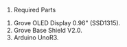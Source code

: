 1. Required Parts
<ol>
<li>Grove OLED Display 0.96" (SSD1315).</li>
<li>Grove Base Shield V2.0.</li>
<li>Arduino UnoR3.</li>
</ol>

